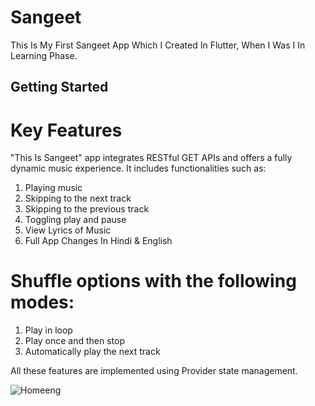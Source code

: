 # Sangeet

This Is My First Sangeet App Which I Created In Flutter, When I Was I In Learning Phase.
## Getting Started

# Key Features
"This Is Sangeet" app integrates RESTful GET APIs and offers a fully dynamic music experience. It includes functionalities such as:

1) Playing music
2) Skipping to the next track
3) Skipping to the previous track
4) Toggling play and pause
5) View Lyrics of Music
6) Full App Changes In Hindi & English 

# Shuffle options with the following modes:
1) Play in loop
2) Play once and then stop
3) Automatically play the next track
 
All these features are implemented using Provider state management.

![Homeeng](https://github.com/user-attachments/assets/43ba044c-441d-42ef-81bf-76c76a999142)


